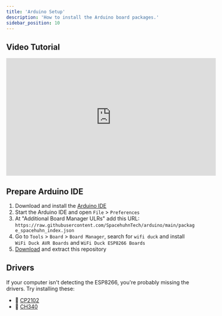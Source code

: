 ```yaml
---
title: 'Arduino Setup'
description: 'How to install the Arduino board packages.'
sidebar_position: 10
---
```


## Video Tutorial
<iframe width="560" height="315" src="https://www.youtube-nocookie.com/embed/VQAzxBefLZo" title="YouTube video player" frameborder="0" allow="accelerometer; autoplay; clipboard-write; encrypted-media; gyroscope; picture-in-picture" allowfullscreen></iframe>

## Prepare Arduino IDE

1. Download and install the [Arduino IDE](https://www.arduino.cc/en/main/software)
2. Start the Arduino IDE and open `File` > `Preferences`
3. At "Additional Board Manager ULRs" add this URL:  
`https://raw.githubusercontent.com/SpacehuhnTech/arduino/main/package_spacehuhn_index.json`
4. Go to `Tools` > `Board` > `Board Manager`, search for `wifi duck` and install `WiFi Duck AVR Boards` and `WiFi Duck ESP8266 Boards`
5. [Download](https://github.com/spacehuhn/WiFiDuck/archive/master.zip) and extract this repository

## Drivers
If your computer isn't detecting the ESP8266, you're probably missing the drivers. 
Try installing these:  
- :floppy_disk: [CP2102](https://www.silabs.com/products/development-tools/software/usb-to-uart-bridge-vcp-drivers)
- :floppy_disk: [CH340](https://sparks.gogo.co.nz/ch340.html)